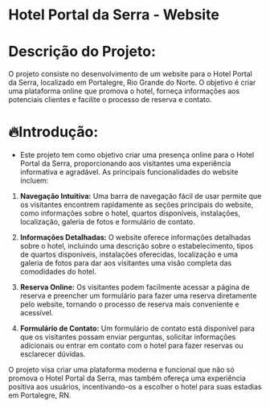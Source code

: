 # Hotel Portal da Serra - Website

# Descrição do Projeto:
O projeto consiste no desenvolvimento de um website para o Hotel Portal da Serra, localizado em Portalegre, Rio Grande do Norte. O objetivo é criar uma plataforma online que promova o hotel, forneça informações aos potenciais clientes e facilite o processo de reserva e contato.

# 🔥Introdução:
* Este projeto tem como objetivo criar uma presença online para o Hotel Portal da Serra, proporcionando aos visitantes uma experiência informativa e agradável. As principais funcionalidades do website incluem:

1. **Navegação Intuitiva:** Uma barra de navegação fácil de usar permite que os visitantes encontrem rapidamente as seções principais do website, como informações sobre o hotel, quartos disponíveis, instalações, localização, galeria de fotos e formulário de contato.

2. **Informações Detalhadas:** O website oferece informações detalhadas sobre o hotel, incluindo uma descrição sobre o estabelecimento, tipos de quartos disponíveis, instalações oferecidas, localização e uma galeria de fotos para dar aos visitantes uma visão completa das comodidades do hotel.

3. **Reserva Online:** Os visitantes podem facilmente acessar a página de reserva e preencher um formulário para fazer uma reserva diretamente pelo website, tornando o processo de reserva mais conveniente e acessível.

4. **Formulário de Contato:** Um formulário de contato está disponível para que os visitantes possam enviar perguntas, solicitar informações adicionais ou entrar em contato com o hotel para fazer reservas ou esclarecer dúvidas.

O projeto visa criar uma plataforma moderna e funcional que não só promova o Hotel Portal da Serra, mas também ofereça uma experiência positiva aos usuários, incentivando-os a escolher o hotel para suas estadias em Portalegre, RN.
